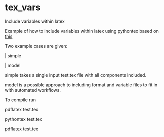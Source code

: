 # tex_vars
Include variables within latex

Example of how to include variables within latex using pythontex based on [this](https://tex.stackexchange.com/questions/122003/is-there-a-pythontex-equivalent-to-sexpr-in-r)

Two example cases are given:

| simple

| model

simple takes a single input test.tex file with all components included.

model is a possible approach to including format and variable files to fit in with automated workflows.

To compile run

pdflatex test.tex

pythontex test.tex

pdflatex test.tex

